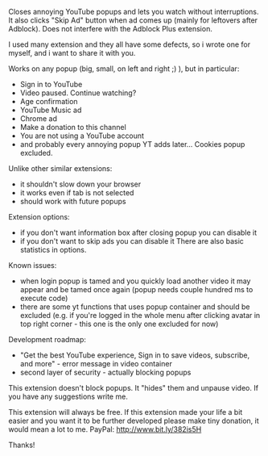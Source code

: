 Closes annoying YouTube popups and lets you watch without interruptions.
It also clicks "Skip Ad" button when ad comes up (mainly for leftovers after Adblock).
Does not interfere with the Adblock Plus extension.



I used many extension and they all have some defects, so i wrote one for myself, and i want to share it with you.

Works on any popup (big, small, on left and right ;) ), but in particular:
- Sign in to YouTube
- Video paused. Continue watching?
- Age confirmation
- YouTube Music ad
- Chrome ad
- Make a donation to this channel
- You are not using a YouTube account
- and probably every annoying popup YT adds later...
Cookies popup excluded.

Unlike other similar extensions:
- it shouldn't slow down your browser
- it works even if tab is not selected
- should work with future popups

Extension options:
- if you don't want information box after closing popup you can disable it
- if you don't want to skip ads you can disable it
There are also basic statistics in options.

Known issues:
- when login popup is tamed and you quickly load another video it may appear and be tamed once again (popup needs couple hundred ms to execute code)
- there are some yt functions that uses popup container and should be excluded (e.g. if you're logged in the whole menu after clicking avatar in top right corner - this one is the only one excluded for now)

Development roadmap:
- "Get the best YouTube experience, Sign in to save videos, subscribe, and more" - error message in video container
- second layer of security - actually blocking popups

This extension doesn't block popups. It "hides" them and unpause video.
If you have any suggestions write me.

This extension will always be free.
If this extension made your life a bit easier and you want it to be further developed please make tiny donation, it would mean a lot to me.
PayPal: http://www.bit.ly/382is5H

Thanks!
